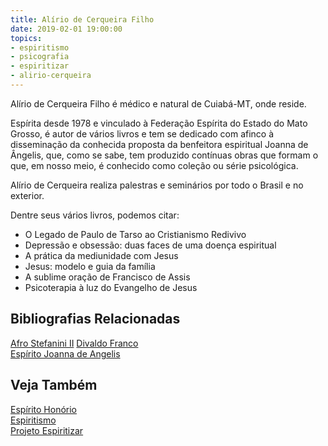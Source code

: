 ```yaml
---
title: Alírio de Cerqueira Filho
date: 2019-02-01 19:00:00
topics: 
- espiritismo
- psicografia
- espiritizar
- alirio-cerqueira
---
```


Alírio de Cerqueira Filho é médico e natural de Cuiabá-MT, onde reside.

Espírita desde 1978 e vinculado à Federação Espírita do Estado do Mato Grosso, é
autor de vários livros e tem se dedicado com afinco à disseminação da conhecida
proposta da benfeitora espiritual Joanna de Ângelis, que, como se sabe, tem
produzido contínuas obras que formam o que, em nosso meio, é conhecido como
coleção ou série psicológica.

Alírio de Cerqueira realiza palestras e seminários por todo o Brasil e no
exterior.

Dentre seus vários livros, podemos citar:

* O Legado de Paulo de Tarso ao Cristianismo Redivivo
* Depressão e obsessão: duas faces de uma doença espiritual
* A prática da mediunidade com Jesus
* Jesus: modelo e guia da família
* A sublime oração de Francisco de Assis
* Psicoterapia à luz do Evangelho de Jesus


## Bibliografias Relacionadas
[Afro Stefanini II](../afro-stefanini) 
[Divaldo Franco](../divaldo-franco)  
[Espírito Joanna de Angelis](../joanna-de-angelis)  

## Veja Também
[Espírito Honório](../honorio)  
[Espiritismo](/espiritismo)  
[Projeto Espiritizar](/sobre/espiritizar)  
